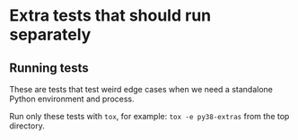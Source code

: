 # Extra tests that should run separately

## Running tests

These are tests that test weird edge cases when we need a standalone Python environment
and process.

Run only these tests with `tox`, for example: `tox -e py38-extras` from the
top directory.
